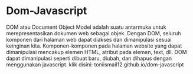 # Dom-Javascript
DOM atau Document Object Model adalah suatu antarmuka untuk merepresentasikan dokumen web sebagai objek. Dengan DOM, seluruh komponen dari halaman web dapat diakses dan dimanipulasi sesuai keinginan kita. Komponen-komponen pada halaman website yang dapat dimanipulasi mencakup elemen HTML, atribut pada elemen, text, dll.  DOM dapat dimanipulasi seperti dibuat baru, diubah, dan dihapus dengan menggunakan javascript.
klik disini:
toniismail12.github.io/dom-javascript
